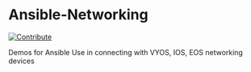 # Ansible-Networking
[![Contribute](https://www.eclipse.org/che/contribute.svg)](https://devspaces.apps.hypershift.shadowman.dev/#https://github.com/shadowman-lab/Ansible-Config)

Demos for Ansible Use in connecting with VYOS, IOS, EOS networking devices

